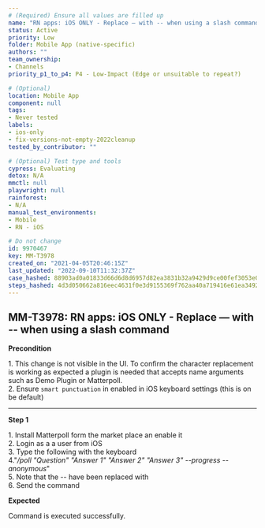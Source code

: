 ```yaml
---
# (Required) Ensure all values are filled up
name: "RN apps: iOS ONLY - Replace — with -- when using a slash command"
status: Active
priority: Low
folder: Mobile App (native-specific)
authors: ""
team_ownership: 
- Channels
priority_p1_to_p4: P4 - Low-Impact (Edge or unsuitable to repeat?)

# (Optional)
location: Mobile App
component: null
tags: 
- Never tested
labels: 
- ios-only
- fix-versions-not-empty-2022cleanup
tested_by_contributor: ""

# (Optional) Test type and tools
cypress: Evaluating
detox: N/A
mmctl: null
playwright: null
rainforest: 
- N/A
manual_test_environments: 
- Mobile
- RN - iOS

# Do not change
id: 9970467
key: MM-T3978
created_on: "2021-04-05T20:46:15Z"
last_updated: "2022-09-10T11:32:37Z"
case_hashed: 88903ad0a01833d66d6d8d6957d82ea3831b32a9429d9ce00fef3053e03eaadeb772a94d03de64e800c5bce373644d16
steps_hashed: 4d3d050662a816eec4631f0e3d9155369f762aa40a719416e61ea349299e431837a97882b3907a5dc3f558d0633dc32a
---
```


<!-- (Auto-generated) Based on frontmatter's "key" and "name" -->

## MM-T3978: RN apps: iOS ONLY - Replace — with -- when using a slash command

**Precondition**

1\. This change is not visible in the UI. To confirm the character replacement is working as expected a plugin is needed that accepts name arguments such as Demo Plugin or Matterpoll.\
2\. Ensure `smart punctuation` in enabled in iOS keyboard settings (this is on be default)

---

**Step 1**

1\. Install Matterpoll form the market place an enable it\
2\. Login as a a user from iOS\
3\. Type the following with the keyboard\
4."_/poll "Question" "Answer 1" "Answer 2" "Answer 3" --progress --anonymous_"\
5\. Note that the -- have been replaced with\
6\. Send the command

**Expected**

Command is executed successfully.
